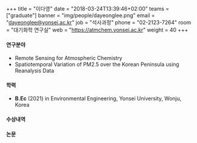+++
title = "이다영"
date = "2018-03-24T13:39:46+02:00"
teams = ["graduate"]
banner = "img/people/dayeonglee.png"
email = "dayeonglee@yonsei.ac.kr"
job = "석사과정"
phone = "02-2123-7264"
room = "대기화학 연구실"
web = "https://atmchem.yonsei.ac.kr"
weight = 40
+++

#### 연구분야
 + Remote Sensing for Atmospheric Chemistry
 + Spatiotemporal Variation of PM2.5 over the Korean Peninsula using Reanalysis Data
#### 학력
 + **B.Ec** (2021) in Environmental Engineering, Yonsei University, Wonju, Korea

#### 수상내역

#### 논문
